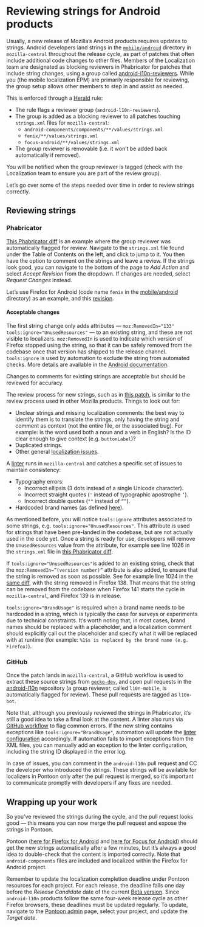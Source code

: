 # Reviewing strings for Android products

Usually, a new release of Mozilla’s Android products requires updates to strings. Android developers land strings in the [`mobile/android`](https://hg.mozilla.org/mozilla-central/file/tip/mobile/android) directory in `mozilla-central` throughout the release cycle, as part of patches that often include additional code changes to other files. Members of the Localization team are designated as blocking reviewers in Phabricator for patches that include string changes, using a group called [android-l10n-reviewers](https://phabricator.services.mozilla.com/tag/android-l10n-reviewers/). While you (the mobile localization EPM) are primarily responsible for reviewing, the group setup allows other members to step in and assist as needed.

This is enforced through a [Herald](https://phabricator.services.mozilla.com/H478) rule:

* The rule flags a reviewer group (`android-l10n-reviewers`).
* The group is added as a blocking reviewer to all patches touching `strings.xml` files for `mozilla-central`:
  * `android-components/components/**/values/strings.xml`
  * `fenix/**/values/strings.xml`
  * `focus-android/**/values/strings.xml`
* The group reviewer is removable (i.e. it won’t be added back automatically if removed).

You will be notified when the group reviewer is tagged (check with the Localization team to ensure you are part of the review group).

Let’s go over some of the steps needed over time in order to review strings correctly.

## Reviewing strings

### Phabricator

[This Phabricator diff](https://phabricator.services.mozilla.com/D239505) is an example where the group reviewer was automatically flagged for review. Navigate to the `strings.xml` file found under the Table of Contents on the left, and click to jump to it. You then have the option to comment on the strings and leave a review. If the strings look good, you can navigate to the bottom of the page to *Add Action* and select *Accept Revision* from the dropdown. If changes are needed, select *Request Changes* instead.

Let’s use Firefox for Android (code name `fenix` in the [mobile/android](https://hg.mozilla.org/mozilla-central/file/tip/mobile/android) directory) as an example, and this [revision](https://phabricator.services.mozilla.com/D225047).

#### Acceptable changes

The first string change only adds attributes — `moz:RemovedIn="133" tools:ignore="UnusedResources"` — to an existing string, and these are not visible to localizers. `moz:RemovedIn` is used to indicate which version of Firefox stopped using the string, so that it can be safely removed from the codebase once that version has shipped to the release channel. `tools:ignore` is used by automation to exclude the string from automated checks. More details are available in the [Android documentation](https://firefox-source-docs.mozilla.org/mobile/android/fenix/Working-with-Strings.html).

Changes to comments for existing strings are acceptable but should be reviewed for accuracy.

The review process for new strings, such as in [this patch](https://phabricator.services.mozilla.com/D240634), is similar to the review process used in other Mozilla products. Things to look out for:

* Unclear strings and missing localization comments: the best way to identify them is to translate the strings, only having the string and comment as context (not the entire file, or the associated bug). For example: is the word used both a noun and a verb in English? Is the ID clear enough to give context (e.g. `buttonLabel`)?
* Duplicated strings.
* Other general [localization issues](https://mozilla-l10n.github.io/documentation/localization/dev_best_practices.html).

A [linter](https://searchfox.org/mozilla-central/source/mobile/android/android-components/components/tooling/lint/src/main/java/mozilla/components/tooling/lint/StringLintXmlDetector.kt) runs in `mozilla-central` and catches a specific set of issues to maintain consistency:

* Typography errors:
  * Incorrect ellipsis (3 dots instead of a single Unicode character).
  * Incorrect straight quotes (`'` instead of typographic apostrophe `’`).
  * Incorrect double quotes (`""` instead of `“”`).
* Hardcoded brand names (as defined [here](https://searchfox.org/mozilla-central/source/mobile/android/android-components/components/tooling/lint/src/main/java/mozilla/components/tooling/lint/StringLintXmlDetector.kt#106-111)).

As mentioned before, you will notice `tools:ignore` attributes associated to some strings, e.g. `tools:ignore="UnusedResources"`. This attribute is used for strings that have been pre-landed in the codebase, but are not actually used in the code yet. Once a string is ready for use, developers will remove the `UnusedResources` value from the attribute, for example see line 1026 in the `strings.xml` file in [this Phabricator diff](https://phabricator.services.mozilla.com/D240991).

If `tools:ignore="UnusedResources"`is added to an existing string, check that the `moz:RemovedIn=”(version number)”` attribute is also added, to ensure that the string is removed as soon as possible. See for example line 1024 in the [same diff](https://phabricator.services.mozilla.com/D240991), with the string removed in Firefox 138. That means that the string can be removed from the codebase when Firefox 141 starts the cycle in `mozilla-central`, and Firefox 139 is in release.

`tools:ignore="BrandUsage"` is required when a brand name needs to be hardcoded in a string, which is typically the case for surveys or experiments due to technical constraints. It’s worth noting that, in most cases, brand names should be replaced with a placeholder, and a localization comment should explicitly call out the placeholder and specify what it will be replaced with at runtime (for example: `%1$s is replaced by the brand name (e.g. Firefox)`).

### GitHub

Once the patch lands in `mozilla-central`, a GitHub workflow is used to extract these source strings from [`gecko-dev`](https://github.com/mozilla/gecko-dev), and open pull requests in the [android-l10n](https://github.com/mozilla-l10n/android-l10n) repository (a group reviewer, called `l10n-mobile`, is automatically flagged for review). These pull requests are tagged as `l10n-bot`.

Note that, although you previously reviewed the strings in Phabricator, it’s still a good idea to take a final look at the content. A linter also runs via [GitHub workflow](https://github.com/mozilla-l10n/android-l10n/blob/main/.github/workflows/reference_linter.yaml) to flag common errors. If the new string contains exceptions like `tools:ignore="BrandUsage"`, automation will update the [linter configuration](https://github.com/mozilla-l10n/android-l10n/blob/main/.github/scripts/linter_config.json) accordingly. If automation fails to import exceptions from the XML files, you can manually add an exception to the linter configuration, including the string ID displayed in the error log.

In case of issues, you can comment in the `android-l10n` pull request and CC the developer who introduced the strings. These strings will be available for localizers in Pontoon only after the pull request is merged, so it’s important to communicate promptly with developers if any fixes are needed.

## Wrapping up your work

So you’ve reviewed the strings during the cycle, and the pull request looks good — this means you can now merge the pull request and expose the strings in Pontoon.

Pontoon ([here for Firefox for Android](https://pontoon.mozilla.org/projects/firefox-for-android/) and [here for Focus for Android](https://pontoon.mozilla.org/projects/focus-for-android/)) should get the new strings automatically after a few minutes, but it’s always a good idea to double-check that the content is imported correctly. Note that `android-components` files are included and localized within the Firefox for Android project.

Remember to update the localization completion deadline under Pontoon resources for each project. For each release, the deadline falls one day before the *Release Candidate* date of the current [Beta version](https://whattrainisitnow.com/release/?version=beta). Since `android-l10n` products follow the same four-week release cycle as other Firefox browsers, these deadlines must be updated regularly. To update, navigate to the [Pontoon admin](https://pontoon.mozilla.org/admin/) page, select your project, and update the *Target date*.
